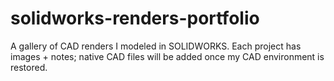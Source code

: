 # solidworks-renders-portfolio
A gallery of CAD renders I modeled in SOLIDWORKS. Each project has images + notes; native CAD files will be added once my CAD environment is restored.
